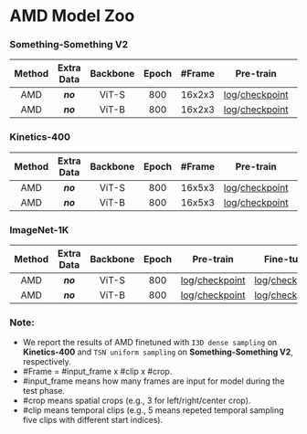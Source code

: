 # AMD Model Zoo
### Something-Something V2

|  Method  | Extra Data | Backbone | Epoch | \#Frame |                          Pre-train                           |                          Fine-tune                           | Top-1 | Top-5 |
| :------: | :--------: | :------: | :---: | :-----: | :----------------------------------------------------------: | :----------------------------------------------------------: | :---: | :---: |
| AMD |  ***no***  |  ViT-S   | 800  | 16x2x3  | [log](https://drive.google.com/file/d/1gNCaxIuzRfVuETS_UFLwCSLqr0zej0Tt/view?usp=sharing)/[checkpoint](https://drive.google.com/file/d/12hEVVdrFv0VNAIqAIZ0UTeicn-tm4jva/view?usp=drive_link) | [log](https://drive.google.com/file/d/1Y0hDs8uMDr5Hs0o3546uV5H2hA7TyF9L/view?usp=sharing)/[checkpoint](https://drive.google.com/file/d/1ynDyu3K_INoZjaNLzFIaYCo6kjBOwG__/view?usp=sharing) | 70.2 | 92.5 |
| AMD |  ***no***  |  ViT-B   | 800  | 16x2x3  | [log](https://drive.google.com/file/d/13rYTQZ-AQYSWTpA0yD0jQm6d_k64MDxx/view?usp=sharing)/[checkpoint](https://drive.google.com/file/d/13EOb--vymBQpLNbztcN7wkdxXJiVfyXa/view?usp=sharing) | [log](https://drive.google.com/file/d/1sX5nu92fg5LxbZ8_oqJoAc2Y1g_tDqc3/view?usp=drive_link)/[checkpoint](https://drive.google.com/file/d/1zc3ITIp4rR-dSelH0KaqMA9ahyju7sV2/view?usp=drive_link) | 73.3 | 94.0 |
### Kinetics-400

|  Method  | Extra Data | Backbone | Epoch | \#Frame |                          Pre-train                           |                          Fine-tune                           | Top-1 | Top-5 |
| :------: | :--------: | :------: | :---: | :-----: | :----------------------------------------------------------: | :----------------------------------------------------------: | :---: | :---: |
| AMD |  ***no***  |  ViT-S   | 800  | 16x5x3  | [log](https://drive.google.com/file/d/198tthnBARZwU39gKWSjhBtTJmA8ipPJB/view?usp=drive_link)/[checkpoint](https://drive.google.com/file/d/1UVmFl_sdoSPYvhvMfdaFhghUOGZVFUCi/view?usp=sharing) | [log](https://drive.google.com/file/d/1aiqlMO1SsAn7sTmvtFXKlpmY_rrw-BaJ/view?usp=drive_link)/[checkpoint](https://drive.google.com/file/d/1dJZKPHD9bYUl0UKH2qLca5JSTengJ8nq/view?usp=drive_link) | 80.1 | 94.5 |
| AMD |  ***no***  |  ViT-B   | 800  | 16x5x3  | [log](https://drive.google.com/file/d/1JO9dxDwU0pByh9Xu0RXc9s8w1-iEiMsD/view?usp=drive_link)/[checkpoint](https://drive.google.com/file/d/1zTJxxqHRN7ZiSfNiqDophTKvv2-Kh08F/view?usp=drive_link) | [log](https://drive.google.com/file/d/1GJCyRWAKKx6Fepka6UuQHl-rxBQ2Wbm1/view?usp=drive_link)/[checkpoint](https://drive.google.com/file/d/1zVMMVQoODUa_OlC40d8lvI1fgZPoqPjd/view?usp=drive_link) | 82.2 | 95.3 |
### ImageNet-1K
|  Method  | Extra Data | Backbone | Epoch  |                          Pre-train                           |                          Fine-tune                           | Top-1 |
| :------: | :--------: | :------:  | :-----: | :----------------------------------------------------------: | :----------------------------------------------------------: | :---: |
| AMD |  ***no***  |  ViT-S   | 800  | [log](https://drive.google.com/file/d/1_6ZeX5flzqxHbYbEA9bnfuKpdRjZmVBZ/view?usp=drive_link)/[checkpoint](https://drive.google.com/file/d/1_YOnTT14zllIMZ-kte6Uwj0Kwp2FW-AX/view?usp=drive_link) | [log](https://drive.google.com/file/d/1D48g24mNJjwUXG3dxqa5u989bxYIggJ9/view?usp=drive_link)/[checkpoint](https://drive.google.com/file/d/1CjMPAht9EqrewMpagRTyOcOmaG3I_6t4/view?usp=sharing) | 82.1 |
| AMD |  ***no***  |  ViT-B   | 800  | [log](https://drive.google.com/file/d/1f8hfDCj2nVzjgKOreypYD-8uFewizbq1/view?usp=drive_link)/[checkpoint](https://drive.google.com/file/d/1a5DduUSPo9Z3oPYej7Q3qojvNt5cBX7z/view?usp=drive_link) | [log](https://drive.google.com/file/d/1x7t_cXXABw_2dmC1CV_x8WQEi9htse7G/view?usp=drive_link)/[checkpoint](https://drive.google.com/file/d/1SiORgNWFR5siETjAKgcgL03yGUGb1j8y/view?usp=drive_link) | 84.6 |
### Note:

- We report the results of AMD finetuned with `I3D dense sampling` on **Kinetics-400** and `TSN uniform sampling` on **Something-Something V2**, respectively.
- \#Frame = #input_frame x #clip x #crop.
- \#input_frame means how many frames are input for model during the test phase.
- \#crop means spatial crops (e.g., 3 for left/right/center crop).
- \#clip means temporal clips (e.g., 5 means repeted temporal sampling five clips with different start indices).